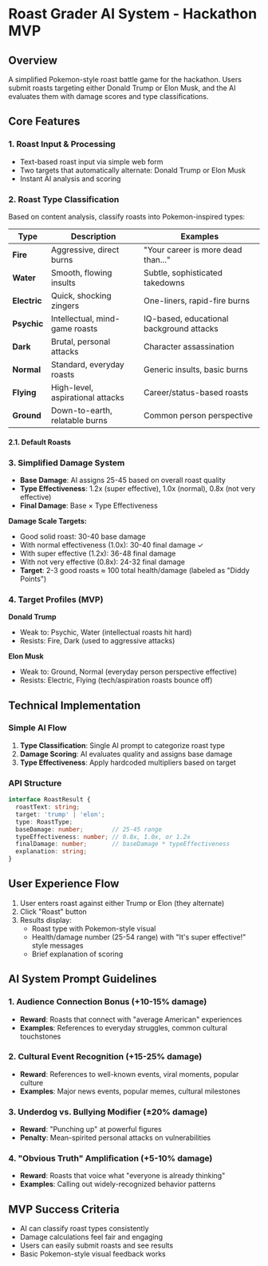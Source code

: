 # Roast Grader AI System - Hackathon MVP

## Overview
A simplified Pokemon-style roast battle game for the hackathon. Users submit roasts targeting either Donald Trump or Elon Musk, and the AI evaluates them with damage scores and type classifications.

## Core Features

### 1. Roast Input & Processing
- Text-based roast input via simple web form
- Two targets that automatically alternate: Donald Trump or Elon Musk
- Instant AI analysis and scoring

### 2. Roast Type Classification
Based on content analysis, classify roasts into Pokemon-inspired types:

| Type | Description | Examples |
|------|-------------|----------|
| **Fire** | Aggressive, direct burns | "Your career is more dead than..." |
| **Water** | Smooth, flowing insults | Subtle, sophisticated takedowns |
| **Electric** | Quick, shocking zingers | One-liners, rapid-fire burns |
| **Psychic** | Intellectual, mind-game roasts | IQ-based, educational background attacks |
| **Dark** | Brutal, personal attacks | Character assassination |
| **Normal** | Standard, everyday roasts | Generic insults, basic burns |
| **Flying** | High-level, aspirational attacks | Career/status-based roasts |
| **Ground** | Down-to-earth, relatable burns | Common person perspective |

#### 2.1. Default Roasts


### 3. Simplified Damage System
- **Base Damage**: AI assigns 25-45 based on overall roast quality
- **Type Effectiveness**: 1.2x (super effective), 1.0x (normal), 0.8x (not very effective)
- **Final Damage**: Base × Type Effectiveness

**Damage Scale Targets:**
- Good solid roast: 30-40 base damage
- With normal effectiveness (1.0x): 30-40 final damage ✓
- With super effective (1.2x): 36-48 final damage
- With not very effective (0.8x): 24-32 final damage
- **Target**: 2-3 good roasts ≈ 100 total health/damage (labeled as "Diddy Points")

### 4. Target Profiles (MVP)
**Donald Trump**
- Weak to: Psychic, Water (intellectual roasts hit hard)
- Resists: Fire, Dark (used to aggressive attacks)

**Elon Musk** 
- Weak to: Ground, Normal (everyday person perspective effective)
- Resists: Electric, Flying (tech/aspiration roasts bounce off)

## Technical Implementation

### Simple AI Flow
1. **Type Classification**: Single AI prompt to categorize roast type
2. **Damage Scoring**: AI evaluates quality and assigns base damage
3. **Type Effectiveness**: Apply hardcoded multipliers based on target

### API Structure
```typescript
interface RoastResult {
  roastText: string;
  target: 'trump' | 'elon';
  type: RoastType;
  baseDamage: number;        // 25-45 range
  typeEffectiveness: number; // 0.8x, 1.0x, or 1.2x
  finalDamage: number;       // baseDamage * typeEffectiveness
  explanation: string;
}
```

## User Experience Flow
1. User enters roast against either Trump or Elon (they alternate)
2. Click "Roast" button
3. Results display:
   - Roast type with Pokemon-style visual
   - Health/damage number (25-54 range) with "It's super effective!" style messages
   - Brief explanation of scoring

## AI System Prompt Guidelines

### 1. Audience Connection Bonus (+10-15% damage)
- **Reward**: Roasts that connect with "average American" experiences
- **Examples**: References to everyday struggles, common cultural touchstones

### 2. Cultural Event Recognition (+15-25% damage)
- **Reward**: References to well-known events, viral moments, popular culture
- **Examples**: Major news events, popular memes, cultural milestones

### 3. Underdog vs. Bullying Modifier (±20% damage)
- **Reward**: "Punching up" at powerful figures
- **Penalty**: Mean-spirited personal attacks on vulnerabilities

### 4. "Obvious Truth" Amplification (+5-10% damage)
- **Reward**: Roasts that voice what "everyone is already thinking"
- **Examples**: Calling out widely-recognized behavior patterns

## MVP Success Criteria
- AI can classify roast types consistently
- Damage calculations feel fair and engaging
- Users can easily submit roasts and see results
- Basic Pokemon-style visual feedback works
